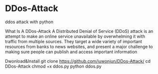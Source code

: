 # DDos-Attack
ddos attack with python

What Is A DDos-Attack
A Distributed Denial of Service (DDoS) attack is an attempt to make an online service unavailable
by overwhelming it with traffic from multiple sources. They target a wide variety of important resources from banks to news websites, and present a major challenge to making sure people can publish and access important information

Dwonload&Install
git clone https://github.com/juwonjun/DDos-Attack/
cd DDos-Attack
chmod +x ddos.py
python ddos.py
